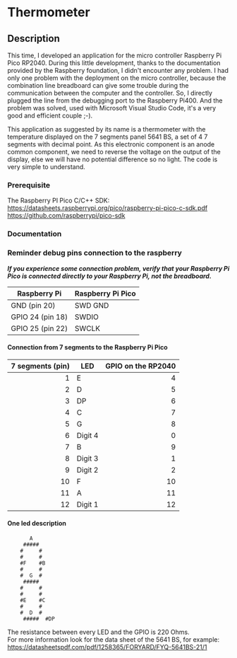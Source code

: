 # Thermometer

## Description

This time, I developed an application for the micro controller Raspberry Pi Pico RP2040.  During this little development, thanks to the documentation provided by the Raspberry foundation, I didn't encounter any problem.  I  had only one problem with the deployment on the micro controller, because the combination line breadboard can give some trouble during the communication between the computer and the controller. So, I directly plugged the line from the debugging port to the Raspberry  Pi400.  And the problem was solved, used with Microsoft Visual Studio Code, it's a very good and efficient couple ;-).

This application as suggested by its name is a thermometer with the temperature displayed on the 7 segments panel 5641 BS, a set of 4 7 segments with decimal point. As this electronic component is an anode common component, we need to reverse the voltage on the output of the display, else we will have no potential difference so no light.  The code is very simple to understand.

### Prerequisite

The Raspberry PI Pico C/C++ SDK:  
<https://datasheets.raspberrypi.org/pico/raspberry-pi-pico-c-sdk.pdf>  
<https://github.com/raspberrypi/pico-sdk>

### Documentation

### Reminder debug pins connection to the raspberry

***If you experience some connection problem, verify that your Raspberry Pi Pico is connected directly to your Raspberry Pi, not the breadboard.***

| Raspberry Pi     | Raspberry Pi Pico |
|------------------|-------------------|
| GND (pin 20)     | SWD GND           |
| GPIO 24 (pin 18) | SWDIO             |
| GPIO 25 (pin 22) | SWCLK             |

#### Connection from 7 segments to the Raspberry Pi Pico

| 7 segments (pin) | LED      | GPIO on the RP2040 |
|-----------------:|----------|-------------------:|
|   1              |  E       |  4                 |
|   2              |  D       |  5                 |
|   3              |  DP      |  6                 |
|   4              |  C       |  7                 |
|   5              |  G       |  8                 |
|   6              |  Digit 4 |  0                 |
|   7              |  B       |  9                 |
|   8              |  Digit 3 |  1                 |
|   9              |  Digit 2 |  2                 |
|  10              |  F       | 10                 |
|  11              |  A       | 11                 |
|  12              |  Digit 1 | 12                 |

#### One led description

```led
       A
     #####
    #     #
    #     #
    #F    #B
    #     #
    #  G  #
     #####
    #     #
    #     #
    #E    #C
    #     #
    #  D  #
     #####  #DP
```

The resistance between every LED and the GPIO is 220 Ohms.  
For more information look for the data sheet of the 5641 BS, for example:  
<https://datasheetspdf.com/pdf/1258365/FORYARD/FYQ-5641BS-21/1>
